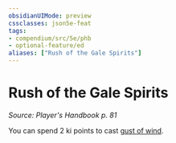 ```yaml
---
obsidianUIMode: preview
cssclasses: json5e-feat
tags:
- compendium/src/5e/phb
- optional-feature/ed
aliases: ["Rush of the Gale Spirits"]
---
```

# Rush of the Gale Spirits
*Source: Player's Handbook p. 81*  

You can spend 2 ki points to cast [gust of wind](/3-Mechanics/CLI/spells/gust-of-wind.md).